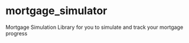 # mortgage_simulator
Mortgage Simulation Library for you to simulate and track your mortgage progress
